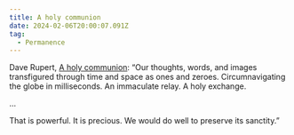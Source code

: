 ```yaml
---
title: A holy communion
date: 2024-02-06T20:00:07.091Z
tag:
  - Permanence
---
```

Dave Rupert, [A holy communion](https://daverupert.com/2024/02/a-holy-communion/): &ldquo;Our thoughts, words, and images transfigured through time and space as ones and zeroes. Circumnavigating the globe in milliseconds. An immaculate relay. A holy exchange.

...

That is powerful. It is precious. We would do well to preserve its sanctity.&rdquo;
